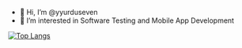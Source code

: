 - 👋 Hi, I’m @yyurduseven
- 👀 I’m interested in Software Testing and Mobile App Development


[![Top Langs](https://github-readme-stats-topaz-tau-45.vercel.app/api/top-langs/?username=yyurduseven&layout=pie)](https://github.com/anuraghazra/github-readme-stats)
